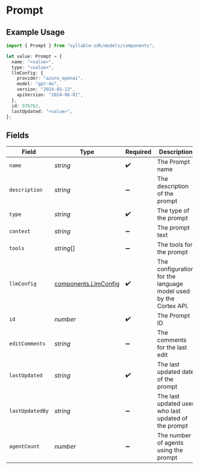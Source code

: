 # Prompt

## Example Usage

```typescript
import { Prompt } from "syllable-sdk/models/components";

let value: Prompt = {
  name: "<value>",
  type: "<value>",
  llmConfig: {
    provider: "azure_openai",
    model: "gpt-4o",
    version: "2024-05-13",
    apiVersion: "2024-06-01",
  },
  id: 976762,
  lastUpdated: "<value>",
};
```

## Fields

| Field                                                            | Type                                                             | Required                                                         | Description                                                      |
| ---------------------------------------------------------------- | ---------------------------------------------------------------- | ---------------------------------------------------------------- | ---------------------------------------------------------------- |
| `name`                                                           | *string*                                                         | :heavy_check_mark:                                               | The Prompt name                                                  |
| `description`                                                    | *string*                                                         | :heavy_minus_sign:                                               | The description of the prompt                                    |
| `type`                                                           | *string*                                                         | :heavy_check_mark:                                               | The type of the prompt                                           |
| `context`                                                        | *string*                                                         | :heavy_minus_sign:                                               | The prompt text                                                  |
| `tools`                                                          | *string*[]                                                       | :heavy_minus_sign:                                               | The tools for the prompt                                         |
| `llmConfig`                                                      | [components.LlmConfig](../../models/components/llmconfig.md)     | :heavy_check_mark:                                               | The configuration for the language model used by the Cortex API. |
| `id`                                                             | *number*                                                         | :heavy_check_mark:                                               | The Prompt ID                                                    |
| `editComments`                                                   | *string*                                                         | :heavy_minus_sign:                                               | The comments for the last edit                                   |
| `lastUpdated`                                                    | *string*                                                         | :heavy_check_mark:                                               | The last updated date of the prompt                              |
| `lastUpdatedBy`                                                  | *string*                                                         | :heavy_minus_sign:                                               | The last updated user who last updated of the prompt             |
| `agentCount`                                                     | *number*                                                         | :heavy_minus_sign:                                               | The number of agents using the prompt                            |